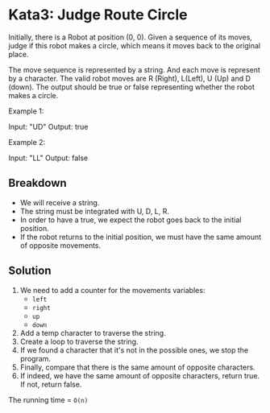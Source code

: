 # Kata3: Judge Route Circle
Initially, there is a Robot at position (0, 0). Given a sequence of its moves, judge if this robot makes a circle, which means it moves back to the original place.

The move sequence is represented by a string. And each move is represent by a character. The valid robot moves are R (Right), L(Left), U (Up) and D (down). The output should be true or false representing whether the robot makes a circle.

Example 1:

Input: "UD"  Output: true  

Example 2:

Input: "LL"  Output: false  

## Breakdown
- We will receive a string.
- The string must be integrated with U, D, L, R.
- In order to have a true, we expect the robot goes back to the initial position.
- If the robot returns to the initial position, we must have the same amount of opposite movements.

## Solution
1. We need to add a counter for the movements variables:
    - `left`
    - `right`
    - `up`
    - `down`
2. Add a temp character to traverse the string.
3. Create a loop to traverse the string.
4. If we found a character that it's not in the possible ones, we stop the program.
5. Finally, compare that there is the same amount of opposite characters.
6. If indeed, we have the same amount of opposite characters, return true. If not, return false.

The running time = `O(n)`
